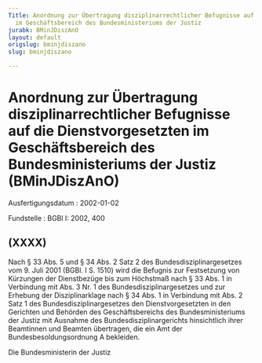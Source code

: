 ```yaml
---
Title: Anordnung zur Übertragung disziplinarrechtlicher Befugnisse auf die Dienstvorgesetzten
  im Geschäftsbereich des Bundesministeriums der Justiz
jurabk: BMinJDiszAnO
layout: default
origslug: bminjdiszano
slug: bminjdiszano

---
```


# Anordnung zur Übertragung disziplinarrechtlicher Befugnisse auf die Dienstvorgesetzten im Geschäftsbereich des Bundesministeriums der Justiz (BMinJDiszAnO)

Ausfertigungsdatum
:   2002-01-02

Fundstelle
:   BGBl I: 2002, 400



## (XXXX)

Nach § 33 Abs. 5 und § 34 Abs. 2 Satz 2 des Bundesdisziplinargesetzes vom 9. Juli 2001 (BGBl. I S. 1510) wird die Befugnis zur Festsetzung von Kürzungen der Dienstbezüge bis zum Höchstmaß nach § 33 Abs. 1 in Verbindung mit Abs. 3 Nr. 1 des Bundesdisziplinargesetzes und zur Erhebung der Disziplinarklage nach § 34 Abs. 1 in Verbindung mit Abs. 2 Satz 1 des Bundesdisziplinargesetzes den Dienstvorgesetzten in den Gerichten und Behörden des Geschäftsbereichs des Bundesministeriums der Justiz mit Ausnahme des Bundesdisziplinargerichts hinsichtlich ihrer Beamtinnen und Beamten übertragen, die ein Amt der Bundesbesoldungsordnung A bekleiden.

Die Bundesministerin der Justiz

